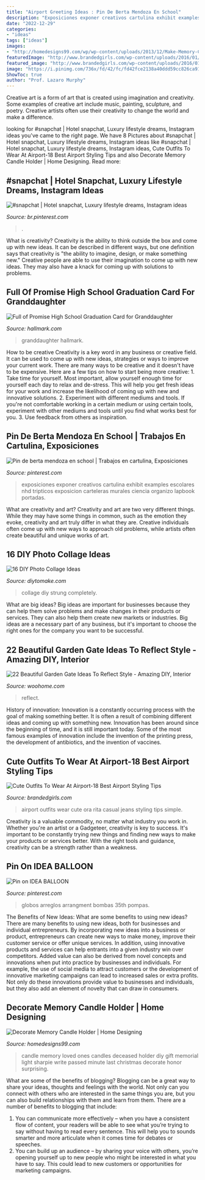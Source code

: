 ```yaml
---
title: "Airport Greeting Ideas : Pin De Berta Mendoza En School"
description: "Exposiciones exponer creativos cartulina exhibit examples escolares nhd tripticos exposicion carteleras murales ciencia organizo lapbook portadas"
date: "2022-12-29"
categories:
- "ideas"
tags: ["ideas"]
images:
- "http://homedesigns99.com/wp/wp-content/uploads/2013/12/Make-Memory-Candle.jpg"
featuredImage: "http://www.brandedgirls.com/wp-content/uploads/2016/01/54a5de20df4ab9634fd69bacb98a62d5.jpg"
featured_image: "http://www.brandedgirls.com/wp-content/uploads/2016/01/54a5de20df4ab9634fd69bacb98a62d5.jpg"
image: "https://i.pinimg.com/736x/fd/42/fc/fd42fce2138a40ddd59cc826ca91f1d0.jpg"
ShowToc: true
author: "Prof. Lazaro Murphy"
---
```



Creative art is a form of art that is created using imagination and creativity. Some examples of creative art include music, painting, sculpture, and poetry. Creative artists often use their creativity to change the world and make a difference.

	

		
looking for #snapchat | Hotel snapchat, Luxury lifestyle dreams, Instagram ideas you've came to the right page. We have 8 Pictures about #snapchat | Hotel snapchat, Luxury lifestyle dreams, Instagram ideas like #snapchat | Hotel snapchat, Luxury lifestyle dreams, Instagram ideas, Cute Outfits To Wear At Airport-18 Best Airport Styling Tips and also Decorate Memory Candle Holder | Home Designing. Read more:
		
    
## #snapchat | Hotel Snapchat, Luxury Lifestyle Dreams, Instagram Ideas

<img loading=lazy src="https://i.pinimg.com/736x/fd/42/fc/fd42fce2138a40ddd59cc826ca91f1d0.jpg" onerror="this.onerror=null;this.src='https://tse2.mm.bing.net/th?id=OIP.aN7aSxKuTbLdppScKVmtdQHaOk&amp;pid=15.1';" alt="#snapchat | Hotel snapchat, Luxury lifestyle dreams, Instagram ideas">

_Source: br.pinterest.com_

>. 

	

What is creativity?
Creativity is the ability to think outside the box and come up with new ideas. It can be described in different ways, but one definition says that creativity is "the ability to imagine, design, or make something new." Creative people are able to use their imagination to come up with new ideas. They may also have a knack for coming up with solutions to problems.

    
## Full Of Promise High School Graduation Card For Granddaughter

<img loading=lazy src="https://www.hallmark.com/dw/image/v2/AALB_PRD/on/demandware.static/-/Sites-hallmark-master/default/dw00bea2da/images/finished-goods/Full-of-Promise-High-School-Graduation-Card-for-Granddaughter-root-399GR3347_PV.1.GR3347.jpg_Source_Image.jpg" onerror="this.onerror=null;this.src='https://tse1.mm.bing.net/th?id=OIP.e0PMIczBFfep4Uf750euFwHaKz&amp;pid=15.1';" alt="Full of Promise High School Graduation Card for Granddaughter">

_Source: hallmark.com_

>granddaughter hallmark. 

	

How to be creative
Creativity is a key word in any business or creative field. It can be used to come up with new ideas, strategies or ways to improve your current work. There are many ways to be creative and it doesn't have to be expensive. Here are a few tips on how to start being more creative: 1. Take time for yourself. Most important, allow yourself enough time for yourself each day to relax and de-stress. This will help you get fresh ideas for your work and increase the likelihood of coming up with new and innovative solutions. 2. Experiment with different mediums and tools. If you're not comfortable working in a certain medium or using certain tools, experiment with other mediums and tools until you find what works best for you. 3. Use feedback from others as inspiration.

    
## Pin De Berta Mendoza En School | Trabajos En Cartulina, Exposiciones

<img loading=lazy src="https://i.pinimg.com/736x/75/59/fc/7559fc3574ff60d370abf09b67891084.jpg" onerror="this.onerror=null;this.src='https://tse3.mm.bing.net/th?id=OIP.7W0wkpY1_AaRxsHoqWTvywAAAA&amp;pid=15.1';" alt="Pin de berta mendoza en school | Trabajos en cartulina, Exposiciones">

_Source: pinterest.com_

>exposiciones exponer creativos cartulina exhibit examples escolares nhd tripticos exposicion carteleras murales ciencia organizo lapbook portadas. 

	

What are creativity and art?
Creativity and art are two very different things. While they may have some things in common, such as the emotion they evoke, creativity and art truly differ in what they are. Creative individuals often come up with new ways to approach old problems, while artists often create beautiful and unique works of art.

    
## 16 DIY Photo Collage Ideas

<img loading=lazy src="https://www.diytomake.com/wp-content/uploads/2015/10/DIY-Strung-up-Photo-collage-wall.jpg" onerror="this.onerror=null;this.src='https://tse1.mm.bing.net/th?id=OIP.jT7nZjJH4WNU8ApI1w5kqQHaLH&amp;pid=15.1';" alt="16 DIY Photo Collage Ideas">

_Source: diytomake.com_

>collage diy strung completely. 

	

What are big ideas?
Big ideas are important for businesses because they can help them solve problems and make changes in their products or services. They can also help them create new markets or industries. Big ideas are a necessary part of any business, but it's important to choose the right ones for the company you want to be successful.

    
## 22 Beautiful Garden Gate Ideas To Reflect Style - Amazing DIY, Interior

<img loading=lazy src="https://www.woohome.com/wp-content/uploads/2014/03/garden-gate-4.jpg" onerror="this.onerror=null;this.src='https://tse1.mm.bing.net/th?id=OIP.v8dIWN7tgf6sMQfllyHVpAHaKw&amp;pid=15.1';" alt="22 Beautiful Garden Gate Ideas To Reflect Style - Amazing DIY, Interior">

_Source: woohome.com_

>reflect. 

	

History of innovation:
Innovation is a constantly occurring process with the goal of making something better. It is often a result of combining different ideas and coming up with something new. Innovation has been around since the beginning of time, and it is still important today. Some of the most famous examples of innovation include the invention of the printing press, the development of antibiotics, and the invention of vaccines.

    
## Cute Outfits To Wear At Airport-18 Best Airport Styling Tips

<img loading=lazy src="http://www.brandedgirls.com/wp-content/uploads/2016/01/54a5de20df4ab9634fd69bacb98a62d5.jpg" onerror="this.onerror=null;this.src='https://tse2.mm.bing.net/th?id=OIP.c9LO7XB-gCkliMcJohRkhQHaKa&amp;pid=15.1';" alt="Cute Outfits To Wear At Airport-18 Best Airport Styling Tips">

_Source: brandedgirls.com_

>airport outfits wear cute ora rita casual jeans styling tips simple. 

	

Creativity is a valuable commodity, no matter what industry you work in. Whether you're an artist or a Gadgeteer, creativity is key to success. It's important to be constantly trying new things and finding new ways to make your products or services better. With the right tools and guidance, creativity can be a strength rather than a weakness.

    
## Pin On IDEA BALLOON

<img loading=lazy src="https://i.pinimg.com/736x/3f/1d/d2/3f1dd201f3a8f82349f6851ad0013b96.jpg" onerror="this.onerror=null;this.src='https://tse4.mm.bing.net/th?id=OIP.FDEXaRDlOK3wtMPVV4R_XwHaJ3&amp;pid=15.1';" alt="Pin on IDEA BALLOON">

_Source: pinterest.com_

>globos arreglos arrangment bombas 35th pompas. 

	

The Benefits of New Ideas: What are some benefits to using new ideas?
There are many benefits to using new ideas, both for businesses and individual entrepreneurs. By incorporating new ideas into a business or product, entrepreneurs can create new ways to make money, improve their customer service or offer unique services. In addition, using innovative products and services can help entrants into a given industry win over competitors.
Added value can also be derived from novel concepts and innovations when put into practice by businesses and individuals. For example, the use of social media to attract customers or the development of innovative marketing campaigns can lead to increased sales or extra profits. Not only do these innovations provide value to businesses and individuals, but they also add an element of novelty that can draw in consumers.

    
## Decorate Memory Candle Holder | Home Designing

<img loading=lazy src="http://homedesigns99.com/wp/wp-content/uploads/2013/12/Make-Memory-Candle.jpg" onerror="this.onerror=null;this.src='https://tse4.mm.bing.net/th?id=OIP.PSPm75OH0pa51VrGTNlFywHaLE&amp;pid=15.1';" alt="Decorate Memory Candle Holder | Home Designing">

_Source: homedesigns99.com_

>candle memory loved ones candles deceased holder diy gift memorial light sharpie write passed minute last christmas decorate honor surprising. 

	

What are some of the benefits of blogging?
Blogging can be a great way to share your ideas, thoughts and feelings with the world. Not only can you connect with others who are interested in the same things you are, but you can also build relationships with them and learn from them. There are a number of benefits to blogging that include: 
1) You can communicate more effectively – when you have a consistent flow of content, your readers will be able to see what you’re trying to say without having to read every sentence. This will help you to sounds smarter and more articulate when it comes time for debates or speeches. 
2) You can build up an audience – by sharing your voice with others, you’re opening yourself up to new people who might be interested in what you have to say. This could lead to new customers or opportunities for marketing campaigns.

